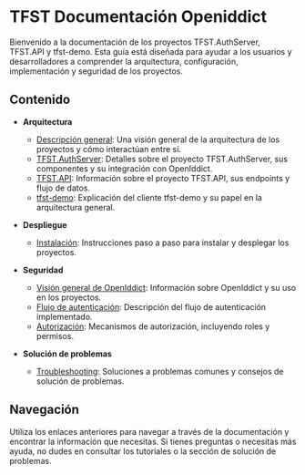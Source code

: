 # TFST Documentación Openiddict

Bienvenido a la documentación de los proyectos TFST.AuthServer, TFST.API y tfst-demo. Esta guía está diseñada para ayudar a los usuarios y desarrolladores a comprender la arquitectura, configuración, implementación y seguridad de los proyectos.

## Contenido

- **Arquitectura**
  - [Descripción general](architecture/overview.md): Una visión general de la arquitectura de los proyectos y cómo interactúan entre sí.
  - [TFST.AuthServer](architecture/auth-server.md): Detalles sobre el proyecto TFST.AuthServer, sus componentes y su integración con OpenIddict.
  - [TFST.API](architecture/api.md): Información sobre el proyecto TFST.API, sus endpoints y flujo de datos.
  - [tfst-demo](architecture/demo-client.md): Explicación del cliente tfst-demo y su papel en la arquitectura general.

- **Despliegue**
  - [Instalación](deployment/installation.md): Instrucciones paso a paso para instalar y desplegar los proyectos.

- **Seguridad**
  - [Visión general de OpenIddict](security/openiddict-overview.md): Información sobre OpenIddict y su uso en los proyectos.
  - [Flujo de autenticación](security/authentication-flow.md): Descripción del flujo de autenticación implementado.
  - [Autorización](security/authorization.md): Mecanismos de autorización, incluyendo roles y permisos.

- **Solución de problemas**
  - [Troubleshooting](troubleshooting.md): Soluciones a problemas comunes y consejos de solución de problemas.

## Navegación

Utiliza los enlaces anteriores para navegar a través de la documentación y encontrar la información que necesitas. Si tienes preguntas o necesitas más ayuda, no dudes en consultar los tutoriales o la sección de solución de problemas.